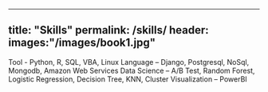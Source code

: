 
---
title: "Skills"
permalink: /skills/
header:
  images:"/images/book1.jpg"
---
Tool - Python, R, SQL, VBA, Linux
Language – Django, Postgresql, NoSql, Mongodb, Amazon Web Services
Data Science – A/B Test, Random Forest, Logistic Regression, Decision Tree, KNN, Cluster
Visualization – PowerBI
